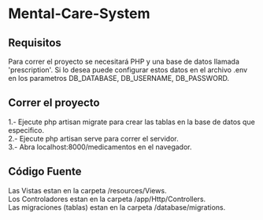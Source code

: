 # Mental-Care-System
Requisitos
----------------
Para correr el proyecto se necesitará PHP y una base de datos llamada 'prescription'. Si lo desea puede configurar estos datos en el archivo .env en los parametros DB_DATABASE, DB_USERNAME, DB_PASSWORD.

Correr el proyecto
-----------------

1.- Ejecute php artisan migrate para crear las tablas en la base de datos que especifico. <br>
2.- Ejecute php artisan serve para correr el servidor.<br>
3.- Abra localhost:8000/medicamentos en el navegador.<br>

Código Fuente
-----------------
Las Vistas estan en la carpeta /resources/Views.<br>
Los Controladores estan en la carpeta /app/Http/Controllers. <br>
Las migraciones (tablas) estan en la carpeta /database/migrations. <br>

